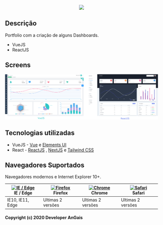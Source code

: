 <p align="center">
  <img width="320" src="https://lh3.googleusercontent.com/GNI5SBH3aOg0ko880lDBsnDcWmcdz2l3R8rITadT4Sh8vDI6WAqjuwJmwAdaiuw9ER2maZylf0kAVNOpq8hJjqbNX9bz_PqDgPyZ2qe8fPQEs1iBMXnROOXz17AK-IYqjzZP1wuOtq7IJOLFXQRxpC0Bp_WI_fuB9Ln9T7CJ90IPzsDwZFIyeldacLnYjnmYbLk7yzwtAnrH2vL3MC2gijCrIJz4dmWTRUA-TLDTLv8xuTMOBMNr7JoS_9K3gzpS1ItDYq1XKcb-8cv97uxOtqGCfQiHNEbOD2Rj7Elrodadc4Y3qzvRxBZsDKqltk1c4r6pYNhFJMufaybPIcgWa0B6QyjIkglvzp_5F7dGZWAVm3QBfHNkeSgrUErxYan8SL468eeYj_cF1maiDKL9WQG9BE89kLAJLco2JCfjsxAeI82tKRv_70WEen-K3r9ShLYbKMZ-qKpiE6Sk1pLoCjwiLHf3x5GGk44APPkw3IsK7sc3klmBaEObhjKEaQp5xKGYQu7Lo3Dw-7xu46wF8AJMi10QSzxrtZVe_D5eshIrlF0pr_jVKZmkqO4CAGlVQ9xBQQWyihkR5PZpDZjD03GxKDctzJMdyhs2RwBcWbSMEdfJbf31NKAeuWsYjN7hwkxR2Zp5xx7Fta82sHhpJCkkQMYd7UdOcRy15YZAUpUjl4-29VHh2jCq1bTJ6g=w1920-h854-no?authuser=0">
</p>



## Descrição

Portfolio com a criação de alguns Dashboards.



- VueJS
- ReactJS

## Screens

<img src="https://github.com/AnGaIs/FrontDashBoard/blob/master/screens/dash.png" width="700" alt=""/>



## Tecnologias utilizadas

- VueJS - [Vue](https://github.com/vuejs/vue) e [Elements UI](https://github.com/ElemeFE/element)
- React - [ReactJS](https://pt-br.reactjs.org/) , [NextJS](https://nextjs.org/) e [Tailwind CSS](https://tailwindcss.com/)



## Navegadores Suportados

Navegadores modernos e Internet Explorer 10+.

| [<img src="https://raw.githubusercontent.com/alrra/browser-logos/master/src/edge/edge_48x48.png" alt="IE / Edge" width="24px" height="24px" />](https://godban.github.io/browsers-support-badges/)</br>IE / Edge | [<img src="https://raw.githubusercontent.com/alrra/browser-logos/master/src/firefox/firefox_48x48.png" alt="Firefox" width="24px" height="24px" />](https://godban.github.io/browsers-support-badges/)</br>Firefox | [<img src="https://raw.githubusercontent.com/alrra/browser-logos/master/src/chrome/chrome_48x48.png" alt="Chrome" width="24px" height="24px" />](https://godban.github.io/browsers-support-badges/)</br>Chrome | [<img src="https://raw.githubusercontent.com/alrra/browser-logos/master/src/safari/safari_48x48.png" alt="Safari" width="24px" height="24px" />](https://godban.github.io/browsers-support-badges/)</br>Safari |
| ------------------------------------------------------------ | ------------------------------------------------------------ | ------------------------------------------------------------ | ------------------------------------------------------------ |
| IE10, IE11, Edge                                             | Ultimas 2 versões                                            | Ultimas 2 versões                                            | Ultimas 2 versões                                            |

#### Copyright (c) 2020 Developer AnGais